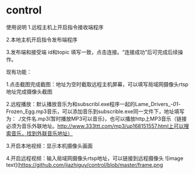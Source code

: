 # control
使用说明
1.远程主机上开启指令接收端程序

2.本地主机开启指令发布端程序

3.发布端和接受端 id和topic 填写一致，点击连接。“连接成功”后可完成后续操作。

现有功能：

1.点击截图完成截图：地址为空时截取远程主机屏幕，可以填写局域网摄像头rtsp地址完成摄像头截图

2.远程播放：默认播放音乐为和subscribl.exe程序一起的Lame_Drivers_-_01_-Frozen_Egg.mp3音乐，可以添加音乐到subscrible.exe同一文件下，地址填写为：  ./文件名.mp3(暂时播放MP3可以音乐)，也可以播放http上MP3音乐（链接必须为音乐外联地址。http://www.333ttt.com/mp3/up168151557.html上可以搜索音乐，找到外联音乐地址）

3.开启本地视频：显示本机摄像头画面

4.开启远程视频：输入局域网摄像头rtsp地址，可以链接到远程摄像头
![image text](https://github.com/jiazhiguy/control/blob/master/frame.png